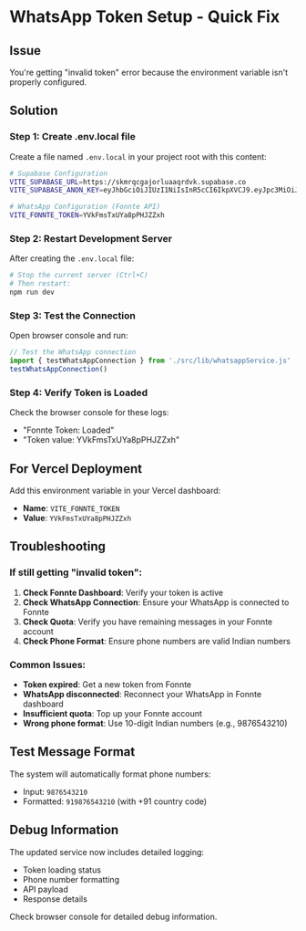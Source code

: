 # WhatsApp Token Setup - Quick Fix

## Issue
You're getting "invalid token" error because the environment variable isn't properly configured.

## Solution

### Step 1: Create .env.local file
Create a file named `.env.local` in your project root with this content:

```bash
# Supabase Configuration
VITE_SUPABASE_URL=https://skmrqcgajorluaaqrdvk.supabase.co
VITE_SUPABASE_ANON_KEY=eyJhbGciOiJIUzI1NiIsInR5cCI6IkpXVCJ9.eyJpc3MiOiJzdXBhYmFzZSIsInJlZiI6InNrbXJxY2dham9ybHVhYXFyZHZrIiwicm9sZSI6ImFub24iLCJpYXQiOjE3NTUwNjE3NzYsImV4cCI6MjA3MDYzNzc3Nn0.mZuP-ew_6PwLy2Za4Q0w7RcxmbBRbp6yJ-Hv9gKV-jQ

# WhatsApp Configuration (Fonnte API)
VITE_FONNTE_TOKEN=YVkFmsTxUYa8pPHJZZxh
```

### Step 2: Restart Development Server
After creating the `.env.local` file:

```bash
# Stop the current server (Ctrl+C)
# Then restart:
npm run dev
```

### Step 3: Test the Connection
Open browser console and run:
```javascript
// Test the WhatsApp connection
import { testWhatsAppConnection } from './src/lib/whatsappService.js'
testWhatsAppConnection()
```

### Step 4: Verify Token is Loaded
Check the browser console for these logs:
- "Fonnte Token: Loaded"
- "Token value: YVkFmsTxUYa8pPHJZZxh"

## For Vercel Deployment

Add this environment variable in your Vercel dashboard:
- **Name**: `VITE_FONNTE_TOKEN`
- **Value**: `YVkFmsTxUYa8pPHJZZxh`

## Troubleshooting

### If still getting "invalid token":
1. **Check Fonnte Dashboard**: Verify your token is active
2. **Check WhatsApp Connection**: Ensure your WhatsApp is connected to Fonnte
3. **Check Quota**: Verify you have remaining messages in your Fonnte account
4. **Check Phone Format**: Ensure phone numbers are valid Indian numbers

### Common Issues:
- **Token expired**: Get a new token from Fonnte
- **WhatsApp disconnected**: Reconnect your WhatsApp in Fonnte dashboard
- **Insufficient quota**: Top up your Fonnte account
- **Wrong phone format**: Use 10-digit Indian numbers (e.g., 9876543210)

## Test Message Format
The system will automatically format phone numbers:
- Input: `9876543210`
- Formatted: `919876543210` (with +91 country code)

## Debug Information
The updated service now includes detailed logging:
- Token loading status
- Phone number formatting
- API payload
- Response details

Check browser console for detailed debug information.
